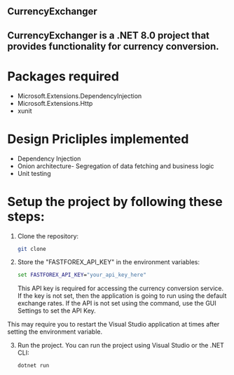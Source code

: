 ## CurrencyExchanger

## CurrencyExchanger is a .NET 8.0 project that provides functionality for currency conversion.

# Packages required
- Microsoft.Extensions.DependencyInjection
- Microsoft.Extensions.Http
- xunit 

# Design Pricliples implemented
- Dependency Injection
- Onion architecture- Segregation of data fetching and business logic
- Unit testing

# Setup the project by following these steps:

1. Clone the repository:
   ```bash
   git clone
	```
2. Store the "FASTFOREX_API_KEY" in the environment variables:
   ```cmd
   set FASTFOREX_API_KEY="your_api_key_here"
   ```
	This API key is required for accessing the currency conversion service. If the key is not set, then the application is going to run using the 
	default exchange rates. 
	If the API is not set using the command, use the GUI Settings to set the API Key.
	
This may require you to restart the Visual Studio application at times after setting the environment variable.

3. Run the project.
   You can run the project using Visual Studio or the .NET CLI:
   ```bash
   dotnet run
   ```
